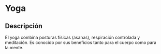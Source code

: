 # Yoga

## Descripción
El yoga combina posturas físicas (asanas), respiración controlada y meditación. Es conocido por sus beneficios tanto para el cuerpo como para la mente.

